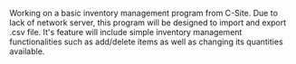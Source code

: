 Working on a basic inventory management program from C-Site.
Due to lack of network server, this program will be designed to import and export .csv file.
It's feature will include simple inventory management functionalities such as add/delete items as well as changing its quantities available.